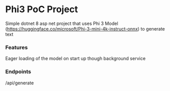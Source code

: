 # Phi3 PoC Project


Simple dotnet 8 asp net project that uses Phi 3 Model (https://huggingface.co/microsoft/Phi-3-mini-4k-instruct-onnx) to generate text


### Features

Eager loading of the model on start up though background service

### Endpoints

/api/generate